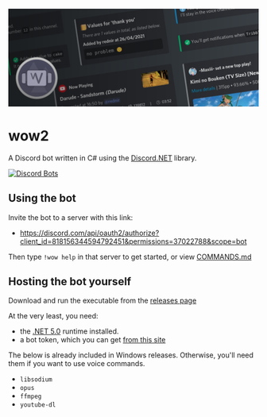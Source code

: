 <p align="center"><img src="res/about/banner.png"></p>

# wow2
A Discord bot written in C# using the [Discord.NET](https://github.com/discord-net/Discord.Net) library.

[![Discord Bots](https://top.gg/api/widget/status/818156344594792451.svg)](https://top.gg/bot/818156344594792451)

## Using the bot
Invite the bot to a server with this link:
 - https://discord.com/api/oauth2/authorize?client_id=818156344594792451&permissions=37022788&scope=bot

Then type `!wow help` in that server to get started, or view [COMMANDS.md](COMMANDS.md)

## Hosting the bot yourself
Download and run the executable from the [releases page](https://github.com/rednir/wow2/releases/)

At the very least, you need:
 - the [.NET 5.0](https://dotnet.microsoft.com/download) runtime installed.
 - a bot token, which you can get [from this site](https://discord.com/developers/applications)

The below is already included in Windows releases. Otherwise, you'll need them if you want to use voice commands.
 - `libsodium`
 - `opus`
 - `ffmpeg`
 - `youtube-dl`
